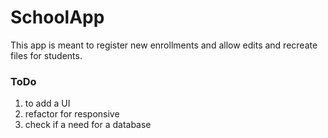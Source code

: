 # SchoolApp
 This app is meant to register new enrollments and allow edits and recreate files for students.
 
### ToDo
1. to add a UI
2. refactor for responsive
3. check if a need for a database



